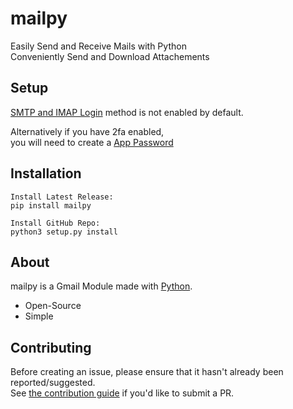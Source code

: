 # mailpy  

Easily Send and Receive Mails with Python  
Conveniently Send and Download Attachements  
  
## Setup  
  
[SMTP and IMAP Login](https://myaccount.google.com/lesssecureapps) method is not enabled by default.  
  
Alternatively if you have 2fa enabled,  
you will need to create a [App Password](https://myaccount.google.com/apppasswords)  
  
## Installation

```  
Install Latest Release:  
pip install mailpy  
  
Install GitHub Repo:  
python3 setup.py install  
```  
  
## About  

mailpy is a Gmail Module made with [Python](https://www.python.org).  
  
- Open-Source  
- Simple  
  
## Contributing  

Before creating an issue, please ensure that it hasn't already been reported/suggested.  
See [the contribution guide](https://github.com/Y4hL/mailpy/blob/master/CONTRIBUTING.md) if you'd like to submit a PR.  
  
